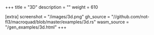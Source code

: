 +++
title = "3D"
description = ""
weight = 610

[extra]
screenshot = "/images/3d.png"
gh_source = "//github.com/not-fl3/macroquad/blob/master/examples/3d.rs"
wasm_source = "/gen_examples/3d.html"
+++
